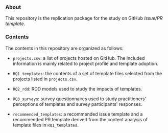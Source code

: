 ### About

This repository is the replication package for the study on GitHub *Issue/PR template*.

### Contents

The contents in this repository are organized as follows:

* `projects.csv`: a list of projects hosted on GitHub. The included information is mainly related to project profile and template adoption.

* `RQ1_templates`: the contents of a set of template files selected from the projects listed in `projects.csv`.

* `RQ2_rdd`: RDD models used to study the impacts of templates.

* `RQ3_surveys`: survey questionnaires used to study practitioners' perceptions of templates and survey participants' responses.

* `recommended_templates`: a recommended issue template and a recommended PR template derived from the content analysis of template files in `RQ1_templates`.
